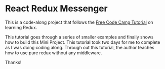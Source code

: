 # React Redux Messenger

This is a code-along project that follows the [Free Code Camp Tutorial](https://medium.freecodecamp.org/understanding-redux-the-worlds-easiest-guide-to-beginning-redux-c695f45546f6) on learning Redux.  

This tutorial goes through a series of smaller examples and finally shows how to build this Mini Project. This tutorial took two days for me to complete as I was doing coding along. Through out this tutorial, the author teaches how to use pure redux without any middleware.

Thanks!
